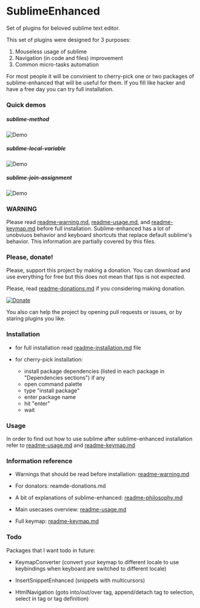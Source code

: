 # SublimeEnhanced

Set of plugins for beloved sublime text editor.

This set of plugins were designed for 3 purposes:

  1. Mouseless usage of sublime
  2. Navigation (in code and files) improvement
  2. Common micro-tasks automation

For most people it will be convinient to cherry-pick one or two packages of
sublime-enhanced that will be useful for them. If you fill like hacker and have
a free day you can try full installation.


### Quick demos


##### sublime-method

![Demo](https://raw.github.com/shagabutdinov/sublime-method/master/demo/demo.gif "Demo")


##### sublime-local-variable

![Demo](https://raw.github.com/shagabutdinov/sublime-local-variable/master/demo/demo.gif "Demo")


##### sublime-join-assignment

![Demo](https://raw.github.com/shagabutdinov/sublime-local-variable/master/demo/demo.gif "Demo")


### WARNING

Please read [readme-warning.md](https://github.com/shagabutdinov/sublime-enhanced/blob/master/readme-warning.md),
[readme-usage.md](https://github.com/shagabutdinov/sublime-enhanced/blob/master/readme-usage.md),
and [readme-keymap.md](https://github.com/shagabutdinov/sublime-enhanced/blob/master/readme-keymap.md)
before full installation. Sublime-enhanced has a lot of unobviuos behavior and
keyboard shortcuts that replace default sublime's behavior. This information are
partially covered by this files.


### Please, donate!

Please, support this project by making a donation. You can download and use
everything for free but this does not mean that tips is not expected.

Please, read [readme-donations.md](https://github.com/shagabutdinov/sublime-enhanced/blob/master/readme-donations.md)
if you considering making donation.

[![Donate](https://www.paypalobjects.com/en_US/i/btn/btn_donate_LG.gif)](https://www.paypal.com/cgi-bin/webscr?cmd=_s-xclick&hosted_button_id=GRYNNLPTV9BRG)

You also can help the project by opening pull requests or issues, or by staring
plugins you like.


### Installation

- for full installation read [readme-installation.md](https://github.com/shagabutdinov/sublime-enhanced/blob/master/readme-installation.md)
  file

- for cherry-pick installation:
  - install package dependencies (listed in each package in "Dependencies
    sections") if any
  - open command palette
  - type "install package"
  - enter package name
  - hit "enter"
  - wait


### Usage

In order to find out how to use sublime after sublime-enhanced installation
refer to [readme-usage.md](https://github.com/shagabutdinov/sublime-enhanced/blob/master/readme-usage.md)
and [readme-keymap.md](https://github.com/shagabutdinov/sublime-enhanced/blob/master/readme-keymap.md)


### Information reference

- Warnings that should be read before installation: [readme-warning.md](https://github.com/shagabutdinov/sublime-enhanced/blob/master/readme-warning.md)

- For donators: reamde-donations.md

- A bit of explanations of sublime-enhanced: [readme-philosophy.md](https://github.com/shagabutdinov/sublime-enhanced/blob/master/readme-philosophy.md)

- Main usecases overview: [readme-usage.md](https://github.com/shagabutdinov/sublime-enhanced/blob/master/readme-usage.md)

- Full keymap: [readme-keymap.md](https://github.com/shagabutdinov/sublime-enhanced/blob/master/readme-keymap.md)


### Todo

Packages that I want todo in future:

- KeymapConverter (convert your keymap to different locale to use keybindings
  when keyboard are switched to different locale)

- InsertSnippetEnhanced (snippets with multicursors)

- HtmlNavigation (goto into/out/over tag, append/detach tag to selection, select
  in tag or tag definition)